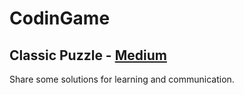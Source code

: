 
# CodinGame
## Classic Puzzle - [Medium](https://www.codingame.com/training/medium "Medium")
Share some solutions for learning and communication.
